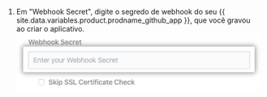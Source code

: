 1. Em "Webhook Secret", digite o segredo de webhook do seu {{ site.data.variables.product.prodname_github_app }}, que você gravou ao criar o aplicativo. ![Campo secreto Webhook](/assets/images/help/insights/webhook-secret.png)
